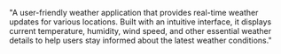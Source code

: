 "A user-friendly weather application that provides real-time weather updates for various locations. Built with an intuitive interface, it displays current temperature, humidity, wind speed, and other essential weather details to help users stay informed about the latest weather conditions."
